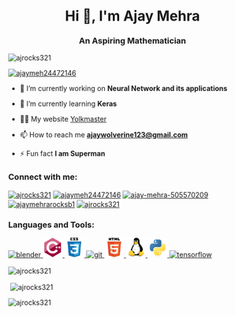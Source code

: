 <h1 align="center">Hi 👋, I'm Ajay Mehra</h1>
<h3 align="center">An Aspiring Mathematician</h3>

<p align="left"> <img src="https://komarev.com/ghpvc/?username=ajrocks321&label=Profile%20views&color=0e75b6&style=flat" alt="ajrocks321" /> </p>

<p align="left"> <a href="https://twitter.com/ajaymeh24472146" target="blank"><img src="https://img.shields.io/twitter/follow/ajaymeh24472146?logo=twitter&style=for-the-badge" alt="ajaymeh24472146" /></a> </p>

- 🔭 I’m currently working on **Neural Network and its applications**

- 🌱 I’m currently learning **Keras**

- 👨‍💻 My website [Yolkmaster](https://yolkmaster.me/)

- 📫 How to reach me **ajaywolverine123@gmail.com**

- ⚡ Fun fact **I am Superman**

<h3 align="left">Connect with me:</h3>
<p align="left">
<a href="https://codepen.io/ajrocks321" target="blank"><img align="center" src="https://raw.githubusercontent.com/rahuldkjain/github-profile-readme-generator/master/src/images/icons/Social/codepen.svg" alt="ajrocks321" height="30" width="40" /></a>
<a href="https://twitter.com/ajaymeh24472146" target="blank"><img align="center" src="https://raw.githubusercontent.com/rahuldkjain/github-profile-readme-generator/master/src/images/icons/Social/twitter.svg" alt="ajaymeh24472146" height="30" width="40" /></a>
<a href="https://linkedin.com/in/ajay-mehra-505570209" target="blank"><img align="center" src="https://raw.githubusercontent.com/rahuldkjain/github-profile-readme-generator/master/src/images/icons/Social/linked-in-alt.svg" alt="ajay-mehra-505570209" height="30" width="40" /></a>
<a href="https://www.hackerrank.com/ajaymehrarocksb1" target="blank"><img align="center" src="https://raw.githubusercontent.com/rahuldkjain/github-profile-readme-generator/master/src/images/icons/Social/hackerrank.svg" alt="ajaymehrarocksb1" height="30" width="40" /></a>
<a href="https://auth.geeksforgeeks.org/user/ajrocks321" target="blank"><img align="center" src="https://raw.githubusercontent.com/rahuldkjain/github-profile-readme-generator/master/src/images/icons/Social/geeks-for-geeks.svg" alt="ajrocks321" height="30" width="40" /></a>
</p>

<h3 align="left">Languages and Tools:</h3>
<p align="left"> <a href="https://www.blender.org/" target="_blank"> <img src="https://download.blender.org/branding/community/blender_community_badge_white.svg" alt="blender" width="40" height="40"/> </a> <a href="https://www.w3schools.com/cpp/" target="_blank"> <img src="https://raw.githubusercontent.com/devicons/devicon/master/icons/cplusplus/cplusplus-original.svg" alt="cplusplus" width="40" height="40"/> </a> <a href="https://www.w3schools.com/css/" target="_blank"> <img src="https://raw.githubusercontent.com/devicons/devicon/master/icons/css3/css3-original-wordmark.svg" alt="css3" width="40" height="40"/> </a> <a href="https://git-scm.com/" target="_blank"> <img src="https://www.vectorlogo.zone/logos/git-scm/git-scm-icon.svg" alt="git" width="40" height="40"/> </a> <a href="https://www.w3.org/html/" target="_blank"> <img src="https://raw.githubusercontent.com/devicons/devicon/master/icons/html5/html5-original-wordmark.svg" alt="html5" width="40" height="40"/> </a> <a href="https://www.linux.org/" target="_blank"> <img src="https://raw.githubusercontent.com/devicons/devicon/master/icons/linux/linux-original.svg" alt="linux" width="40" height="40"/> </a> <a href="https://www.python.org" target="_blank"> <img src="https://raw.githubusercontent.com/devicons/devicon/master/icons/python/python-original.svg" alt="python" width="40" height="40"/> </a> <a href="https://www.tensorflow.org" target="_blank"> <img src="https://www.vectorlogo.zone/logos/tensorflow/tensorflow-icon.svg" alt="tensorflow" width="40" height="40"/> </a> </p>

<p><img align="center" src="https://github-readme-streak-stats.herokuapp.com/?user=ajrocks321&" alt="ajrocks321" /></p>

<p>&nbsp;<img align="center" src="https://github-readme-stats.vercel.app/api?username=ajrocks321&show_icons=true&locale=en" alt="ajrocks321" /></p>

<p><img align="left" src="https://github-readme-stats.vercel.app/api/top-langs?username=ajrocks321&show_icons=true&locale=en&layout=compact" alt="ajrocks321" /></p>


